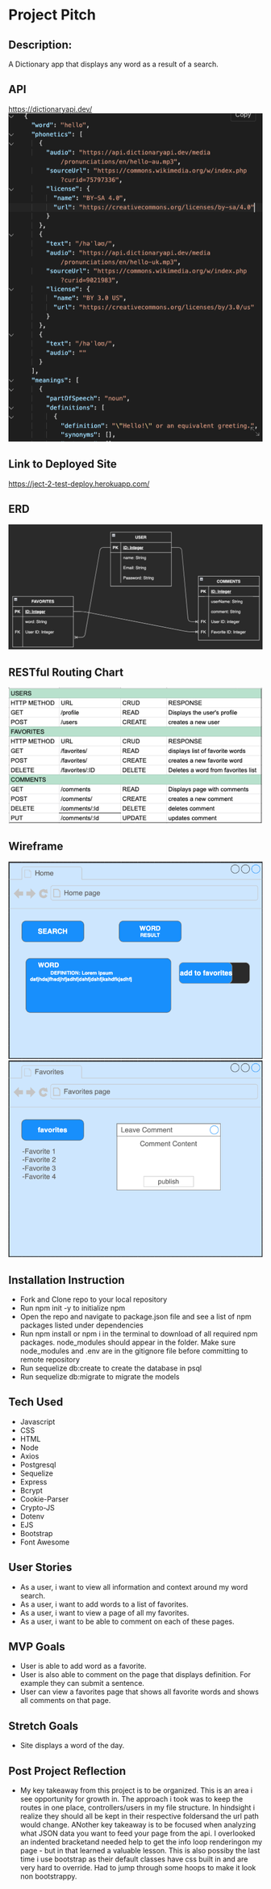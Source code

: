 # Project Pitch

## Description:

A Dictionary app that displays any word as a result of a search.

## API

https://dictionaryapi.dev/
![Getting Started](./IMGS/apisearchresult.png)

## Link to Deployed Site
https://ject-2-test-deploy.herokuapp.com/

## ERD

![Getting Started](./IMGS/ERDP2.png)

## RESTful Routing Chart

![Getting Started](./IMGS/rest3.png)

## Wireframe

![Getting Started](./IMGS/p2home.png)
![Getting Started](./IMGS/p2favs.png)

## Installation Instruction
- Fork and Clone repo to your local repository
- Run npm init -y to initialize npm
- Open the repo and navigate to package.json file and see a list of npm       packages listed under dependencies
- Run npm install or npm i in the terminal to download of all required npm packages. node_modules should appear in the folder.
Make sure node_modules and .env are in the gitignore file before committing to remote repository
- Run sequelize db:create to create the database in psql
- Run sequelize db:migrate to migrate the models

## Tech Used

- Javascript
- CSS
- HTML
- Node
- Axios
- Postgresql
- Sequelize
- Express
- Bcrypt
- Cookie-Parser
- Crypto-JS
- Dotenv
- EJS
- Bootstrap
- Font Awesome

## User Stories

- As a user, i want to view all information and context around my word search.
- As a user, i want to add words to a list of favorites.
- As a user, i want to view a page of all my favorites.
- As a user, i want to be able to comment on each of these pages.

## MVP Goals

- User is able to add word as a favorite.
- User is also able to comment on the page that displays definition. For example they can submit a sentence.
- User can view a favorites page that shows all favorite words and shows all comments on that page.

## Stretch Goals

- Site displays a word of the day.

## Post Project Reflection
- My key takeaway from this project is to be organized.  This is an area i see opportunity for growth in.  The approach i took was to keep the routes in one place, controllers/users in my file structure.  In hindsight i realize they should all be kept in their respective foldersand the url path would change.  ANother key takeaway is to be focused when analyzing what JSON data you want to feed your page from the api.  I overlooked an indented bracketand needed help to get the info loop renderingon my page - but in that learned a valuable lesson.  This is also possiby the last time i use bootstrap as their default classes have css built in and are very hard to override.  Had to jump through some hoops to make it look non bootstrappy.
  
